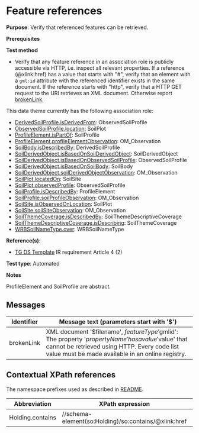 # Feature references

**Purpose**: Verify that referenced features can be retrieved.

**Prerequisites**

**Test method**

* Verify that any feature reference in an association role is publicly accessible via HTTP, i.e. inspect all relevant properties. If a reference (@xlink:href) has a value that starts with "#", verify that an element with a `gml:id` attribute with the referenced identifier exists in the same document. If the reference starts with "http", verify that a HTTP GET request to the URI retrieves an XML document. Otherwise report [brokenLink](#brokenLink).

This data theme currently has the following association role:

* [DerivedSoilProfile.isDerivedFrom](#isDerivedFrom): ObservedSoilProfile
* [ObservedSoilProfile.location](#location): SoilPlot
* [ProfileElement.isPartOf](#isPartOf): SoilProfile
* [ProfileElement.profileElementObservation](#profileElementObservation): OM_Observation 
* [SoilBody.isDescribedBy](#isDescribedBy): DerivedSoilProfile
* [SoilDerivedObject.isBasedOnSoilDerivedObject](#isBasedOnSoilDerivedObject): SoilDerivedObject
* [SoilDerivedObject.isBasedOnObservedSoilProfile](#isBasedOnObservedSoilProfile): ObservedSoilProfile
* [SoilDerivedObject.isBasedOnSoilBody](#isBasedOnSoilBody): SoilBody
* [SoilDerivedObject.soilDerivedObjectObservation](#soilDerivedObjectObservation): OM_Observation
* [SoilPlot.locatedOn](#locatedOn): SoilSite
* [SoilPlot.observedProfile](#observedProfile): ObservedSoilProfile
* [SoilProfile.isDescribedBy](#isDescribedBy): ProfileElement
* [SoilProfile.soilProfileObservation](#soilProfileObservation): OM_Observation
* [SoilSite.isObservedOnLocation](#isObservedOnLocation): SoilPlot
* [SoilSite.soilSiteObservation](#soilSiteObservation): OM_Observation
* [SoilThemeCoverage.isDescribedBy](#isDescribedBy): SoilThemeDescriptiveCoverage
* [SoilThemeDescriptiveCoverage.isDescribing](#isDescribing): SoilThemeCoverage
* [WRBSoilNameType.over](#over): WRBSoilNameType


**Reference(s)**: 

* [TG DS Template](./README.md#ref_TG_DS_tmpl) IR requirement Article 4 (2)

**Test type**: Automated

**Notes**

ProfileElement and SoilProfile are abstract.

## Messages

Identifier  |  Message text (parameters start with '$')
---------------------------------------------------------- | -------------------------------------------------------------------------
brokenLink <a name="brokenLink"/>  |  XML document '$filename', $featureType '$gmlid': The property '$propertyName' has a value '$value' that cannot be retrieved using HTTP. Every code list value must be made available in an online registry. 

## Contextual XPath references

The namespace prefixes used as described in [README](./README.md#namespaces).

Abbreviation                         |  XPath expression    | Multiplicity    | Voidable
------------------------------------ | ---------------------|-----------------|------------
Holding.contains <a name ="contains"></a> | //schema-element(so:Holding)/so:contains/@xlink:href | 1..\* | No